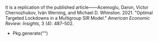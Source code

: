 It is a replication of the published article——Acemoglu, Daron, Victor Chernozhukov, Iván Werning, and Michael D. Whinston. 2021. "Optimal Targeted Lockdowns in a Multigroup SIR Model." *American Economic Review: Insights*, 3 (4): 487–502.

- Pkg.generate("")